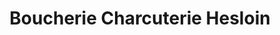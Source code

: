 ---
title: "Boucherie Charcuterie Hesloin"
url: /guer/boucherie-charcuterie-hesloin/
shop: Metzgerei
---